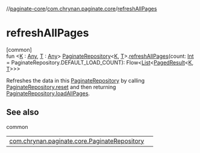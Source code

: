 //[paginate-core](../../index.md)/[com.chrynan.paginate.core](index.md)/[refreshAllPages](refresh-all-pages.md)

# refreshAllPages

[common]\
fun <[K](refresh-all-pages.md) : [Any](https://kotlinlang.org/api/latest/jvm/stdlib/kotlin/-any/index.html), [T](refresh-all-pages.md) : [Any](https://kotlinlang.org/api/latest/jvm/stdlib/kotlin/-any/index.html)> [PaginateRepository](-paginate-repository/index.md)<[K](refresh-all-pages.md), [T](refresh-all-pages.md)>.[refreshAllPages](refresh-all-pages.md)(count: [Int](https://kotlinlang.org/api/latest/jvm/stdlib/kotlin/-int/index.html) = PaginateRepository.DEFAULT_LOAD_COUNT): Flow<[List](https://kotlinlang.org/api/latest/jvm/stdlib/kotlin.collections/-list/index.html)<[PagedResult](-paged-result/index.md)<[K](refresh-all-pages.md), [T](refresh-all-pages.md)>>>

Refreshes the data in this [PaginateRepository](-paginate-repository/index.md) by calling [PaginateRepository.reset](-paginate-repository/reset.md) and then returning [PaginateRepository.loadAllPages](-paginate-repository/load-all-pages.md).

## See also

common

| | |
|---|---|
| [com.chrynan.paginate.core.PaginateRepository](-paginate-repository/load-all-pages.md) |  |
